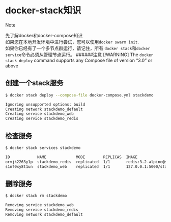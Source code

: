 # docker-stack知识

> [!NOTE]
> 先了解docker和docker-compose知识<br>
> 如果您在本地开发环境中进行尝试，您可以使用`docker swarm init`.<br>
> 如果你已经有了一个多节点群运行，请记住，所有 `docker stack`和`docker service`命令必须从管理节点运行。
######注意
> [!WARNING]
> The `docker stack deploy` command supports any Compose file of version “3.0” or above



## 创建一个stack服务

```bash
$ docker stack deploy --compose-file docker-compose.yml stackdemo

Ignoring unsupported options: build
Creating network stackdemo_default
Creating service stackdemo_web
Creating service stackdemo_redis
```



## 检查服务

```bash
$ docker stack services stackdemo

ID            NAME             MODE        REPLICAS  IMAGE
orvjk2263y1p  stackdemo_redis  replicated  1/1       redis:3.2-alpine@sha256:f1ed3708f538b537eb9c2a7dd50dc90a706f7debd7e1196c9264edeea521a86d
s1nf0xy8t1un  stackdemo_web    replicated  1/1       127.0.0.1:5000/stackdemo@sha256:adb070e0805d04ba2f92c724298370b7a4eb19860222120d43e0f6351ddbc26f
```



## 删除服务

```bash
$ docker stack rm stackdemo

Removing service stackdemo_web
Removing service stackdemo_redis
Removing network stackdemo_default
```

